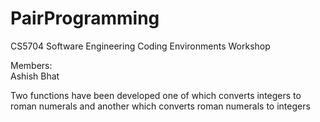 # PairProgramming
CS5704 Software Engineering Coding Environments Workshop

Members: <br>
Ashish Bhat


Two functions have been developed one of which converts integers to roman numerals and another which converts roman numerals to integers
